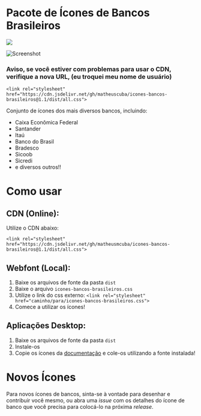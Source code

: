 # Pacote de Ícones de Bancos Brasileiros

[![](https://data.jsdelivr.com/v1/package/gh/matheusmcuba/icones-bancos-brasileiros/badge)](https://www.jsdelivr.com/package/gh/matheusmcuba/icones-bancos-brasileiros)

![Screenshot](https://i.imgur.com/cBVzDi0.png)

### Aviso, se você estiver com problemas para usar o CDN, verifique a nova URL, (eu troquei meu nome de usuário)
`<link rel="stylesheet" href="https://cdn.jsdelivr.net/gh/matheuscuba/icones-bancos-brasileiros@1.1/dist/all.css">`

Conjunto de ícones dos mais diversos bancos, incluindo:
- Caixa Econômica Federal
- Santander
- Itaú
- Banco do Brasil
- Bradesco
- Sicoob
- Sicredi
- e diversos outros!!

# Como usar

## CDN (Online):
  Utilize o CDN abaixo:
  
`<link rel="stylesheet" href="https://cdn.jsdelivr.net/gh/matheusmcuba/icones-bancos-brasileiros@1.1/dist/all.css">`

## Webfont (Local):
  1. Baixe os arquivos de fonte da pasta `dist`
  2. Baixe o arquivo `icones-bancos-brasileiros.css`
  3. Utilize o link do css externo: `<link rel="stylesheet" href="caminho/para/icones-bancos-brasileiros.css">`
  4. Comece a utilizar os ícones!   

## Aplicações Desktop:
  1. Baixe os arquivos de fonte da pasta `dist`
  2. Instale-os
  3. Copie os ícones da [documentação](https://matheusmcuba.github.io/icones-bancos-brasileiros/) e cole-os utilizando a fonte instalada!
  
 # Novos Ícones
  Para novos ícones de bancos, sinta-se à vontade para desenhar e contribuir você mesmo, ou abra uma _issue_ com os detalhes do ícone de banco que você precisa para colocá-lo na próxima _release_.
